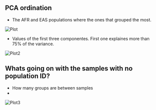 ## PCA ordination 

- The AFR and EAS populations where the ones that grouped the most.

![Plot](https://github.com/AdrianMtz-Santana/AmphoraHealth_Bioinformatic_Challenge2022_deliverable/blob/main/Results/PCa%20all%20samples.png)

- Values of the first three componentes. First one explaines more than 75% of the variance.

![Plot2](https://github.com/AdrianMtz-Santana/AmphoraHealth_Bioinformatic_Challenge2022_deliverable/blob/main/Results/Pairsplot.png)
 
 ## Whats going on with the samples with no population ID?
 - How many groups are between samples
 -
 ![Plot3](https://github.com/AdrianMtz-Santana/AmphoraHealth_Bioinformatic_Challenge2022_deliverable/blob/main/Results/Plot_groups.png)
